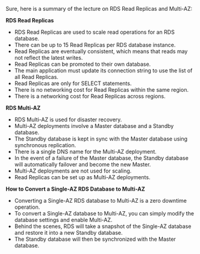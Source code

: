   
Sure, here is a summary of the lecture on RDS Read Replicas and Multi-AZ:

**RDS Read Replicas**

- RDS Read Replicas are used to scale read operations for an RDS database.
- There can be up to 15 Read Replicas per RDS database instance.
- Read Replicas are eventually consistent, which means that reads may not reflect the latest writes.
- Read Replicas can be promoted to their own database.
- The main application must update its connection string to use the list of all Read Replicas.
- Read Replicas are only for SELECT statements.
- There is no networking cost for Read Replicas within the same region.
- There is a networking cost for Read Replicas across regions.

**RDS Multi-AZ**

- RDS Multi-AZ is used for disaster recovery.
- Multi-AZ deployments involve a Master database and a Standby database.
- The Standby database is kept in sync with the Master database using synchronous replication.
- There is a single DNS name for the Multi-AZ deployment.
- In the event of a failure of the Master database, the Standby database will automatically failover and become the new Master.
- Multi-AZ deployments are not used for scaling.
- Read Replicas can be set up as Multi-AZ deployments.

**How to Convert a Single-AZ RDS Database to Multi-AZ**

- Converting a Single-AZ RDS database to Multi-AZ is a zero downtime operation.
- To convert a Single-AZ database to Multi-AZ, you can simply modify the database settings and enable Multi-AZ.
- Behind the scenes, RDS will take a snapshot of the Single-AZ database and restore it into a new Standby database.
- The Standby database will then be synchronized with the Master database.
